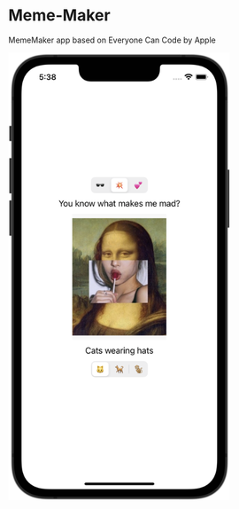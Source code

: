 # Meme-Maker
MemeMaker app based on Everyone Can Code by Apple

<img src="MemeMaker/screenshot.png" width=400>
